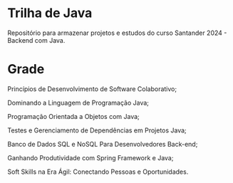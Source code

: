 # Trilha de Java 
Repositório para armazenar projetos e estudos do curso Santander 2024 - Backend com Java.

# Grade
<p>Princípios de Desenvolvimento de Software Colaborativo; </p>
<p>Dominando a Linguagem de Programação Java; </p>
<p>Programação Orientada a Objetos com Java; </p>
<p>Testes e Gerenciamento de Dependências em Projetos Java; </p>
<p>Banco de Dados SQL e NoSQL Para Desenvolvedores Back-end; </p>
<p>Ganhando Produtividade com Spring Framework e Java; </p>
<p>Soft Skills na Era Ágil: Conectando Pessoas e Oportunidades. </p>